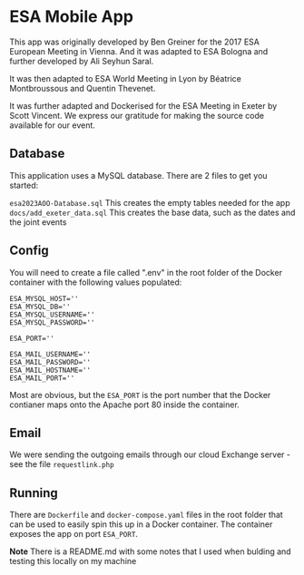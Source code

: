 # ESA Mobile App

This app was originally developed by Ben Greiner for the 2017 ESA European Meeting in Vienna. And it was adapted to ESA Bologna and further developed by Ali Seyhun Saral. 

It was then adapted to ESA World Meeting in Lyon by Béatrice Montbroussous and Quentin Thevenet.

It was further adapted and Dockerised for the ESA Meeting in Exeter by Scott Vincent. We express our gratitude for making the source code available for our event.

## Database
This application uses a MySQL database. There are 2 files to get you started:

`esa2023AOO-Database.sql`  This creates the empty tables needed for the app
`docs/add_exeter_data.sql`  This creates the base data, such as the dates and the joint events

## Config
You will need to create a file called ".env" in the root folder of the Docker container with the following values populated:

```
ESA_MYSQL_HOST=''
ESA_MYSQL_DB=''
ESA_MYSQL_USERNAME=''
ESA_MYSQL_PASSWORD=''

ESA_PORT=''

ESA_MAIL_USERNAME=''
ESA_MAIL_PASSWORD=''
ESA_MAIL_HOSTNAME=''
ESA_MAIL_PORT=''
```

Most are obvious, but the `ESA_PORT` is the port number that the Docker contianer maps onto the Apache port 80 inside the container.

## Email
We were sending the outgoing emails through our cloud Exchange server - see the file `requestlink.php`

## Running
There are `Dockerfile` and `docker-compose.yaml` files in the root folder that can be used to easily spin this up in a Docker container. The container exposes the app on port `ESA_PORT`.

**Note** There is a README.md with some notes that I used when bulding and testing this locally on my machine
